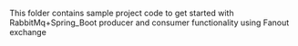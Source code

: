 This folder contains sample project code to get started with RabbitMq+Spring_Boot producer and consumer functionality using Fanout exchange